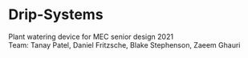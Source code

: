 # Drip-Systems
Plant watering device for MEC senior design 2021
<br>Team: Tanay Patel, Daniel Fritzsche, Blake Stephenson, Zaeem Ghauri
